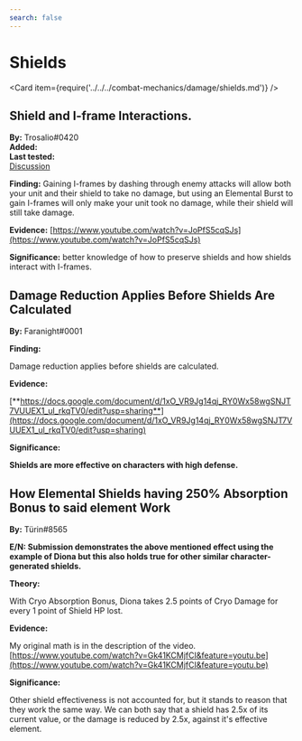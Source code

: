 ```yaml
---
search: false
---
```


# Shields

<Card item={require('../../../combat-mechanics/damage/shields.md')} />

## Shield and I-frame Interactions.

**By:** Trosalio\#0420  
**Added:** <Version date="2021-06-03" />  
**Last tested:** <VersionHl date="2021-06-03" />  
[Discussion](https://tickets.deeznuts.moe/ticket-archive/attachments_848458542024622090_849942582167470090_transcript-shield-and-iframe-interactions.html)

**Finding:** Gaining I-frames by dashing through enemy attacks will allow both your unit and their shield to take no damage, but using an Elemental Burst to gain I-frames will only make your unit took no damage, while their shield will still take damage.

**Evidence:** [https://www.youtube.com/watch?v=JoPfS5cqSJs](https://www.youtube.com/watch?v=JoPfS5cqSJs)

**Significance:** better knowledge of how to preserve shields and how shields interact with I-frames.

## Damage Reduction Applies Before Shields Are Calculated

**By:** Faranight\#0001

**Finding:**

Damage reduction applies before shields are calculated.

**Evidence:**

[**https://docs.google.com/document/d/1xO_VR9Jg14qj_RY0Wx58wgSNJT7VUUEX1_ul_rkqTV0/edit?usp=sharing**](https://docs.google.com/document/d/1xO_VR9Jg14qj_RY0Wx58wgSNJT7VUUEX1_ul_rkqTV0/edit?usp=sharing)

**Significance:**

**Shields are more effective on characters with high defense.**

## How Elemental Shields having 250% Absorption Bonus to said element Work

**By:** Türin\#8565

**E/N: Submission demonstrates the above mentioned effect using the example of Diona but this also holds true for other similar character-generated shields.**

**Theory:**

With Cryo Absorption Bonus, Diona takes 2.5 points of Cryo Damage for every 1 point of Shield HP lost.

**Evidence:**

My original math is in the description of the video. [https://www.youtube.com/watch?v=Gk41KCMjfCI&feature=youtu.be](https://www.youtube.com/watch?v=Gk41KCMjfCI&feature=youtu.be)

**Significance:**

Other shield effectiveness is not accounted for, but it stands to reason that they work the same way. We can both say that a shield has 2.5x of its current value, or the damage is reduced by 2.5x, against it's effective element.
